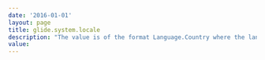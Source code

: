 ```yaml
---
date: '2016-01-01'
layout: page
title: glide.system.locale
description: "The value is of the format Language.Country where the language is an ISO 639 language code and the country is an ISO 3166 language code. Internally, this value is used as specified by Java. The system locale setting should be in the Java supported locales list. NOTE: Do not change this value once a system has gone into production. If a user's locale must be changed, update the \"Country code\" field on the user record. The value of this property determines the system's default currency into which all prices are automatically converted before other sums or conversions are performed. Changing this property after any price or currency fields have been given a value (for Service Catalog items, Assets, Project Tasks, etc.) may result in improper conversion or prices that sum incorrectly. "
value:  
---
```

